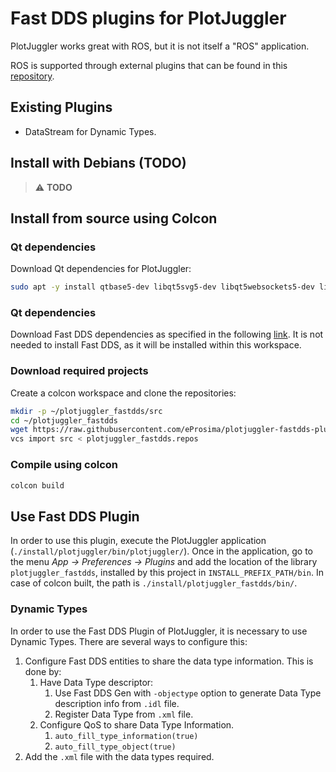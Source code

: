 # Fast DDS plugins for PlotJuggler

PlotJuggler works great with ROS, but it is not itself a "ROS" application.

ROS is supported through external plugins that can be found in this [repository](https://github.com/PlotJuggler/plotjuggler-ros-plugins/).

## Existing Plugins

- DataStream for Dynamic Types.

## Install with Debians (TODO)

> :warning: **TODO**

## Install from source using Colcon

### Qt dependencies

Download Qt dependencies for PlotJuggler:

```sh
sudo apt -y install qtbase5-dev libqt5svg5-dev libqt5websockets5-dev libqt5opengl5-dev libqt5x11extras5-dev libprotoc-dev
```

### Qt dependencies

Download Fast DDS dependencies as specified in the following [link](https://fast-dds.docs.eprosima.com/en/latest/installation/sources/sources_linux.html#requirements).
It is not needed to install Fast DDS, as it will be installed within this workspace.

### Download required projects

Create a colcon workspace and clone the repositories:

```bash
mkdir -p ~/plotjuggler_fastdds/src
cd ~/plotjuggler_fastdds
wget https://raw.githubusercontent.com/eProsima/plotjuggler-fastdds-plugins/main/plotjuggler_fastdds.repos
vcs import src < plotjuggler_fastdds.repos
```

### Compile using colcon

```bash
colcon build
```

## Use Fast DDS Plugin

In order to use this plugin, execute the PlotJuggler application (`./install/plotjuggler/bin/plotjuggler/`).
Once in the application, go to the menu _App -> Preferences -> Plugins_ and add the location of the library
`plotjuggler_fastdds`, installed by this project in `INSTALL_PREFIX_PATH/bin`.
In case of colcon built, the path is `./install/plotjuggler_fastdds/bin/`.

### Dynamic Types

In order to use the Fast DDS Plugin of PlotJuggler, it is necessary to use Dynamic Types.
There are several ways to configure this:

1. Configure Fast DDS entities to share the data type information. This is done by:
    1. Have Data Type descriptor:
        1. Use Fast DDS Gen with `-objectype` option to generate Data Type description info from `.idl` file.
        1. Register Data Type from `.xml` file.
    1. Configure QoS to share Data Type Information.
        1. `auto_fill_type_information(true)`
        1. `auto_fill_type_object(true)`
1. Add the `.xml` file with the data types required.
